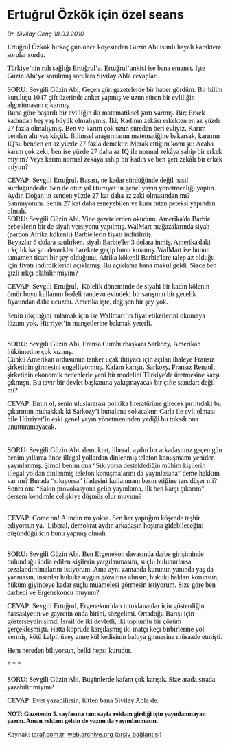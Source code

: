 # Ertuğrul Özkök için özel seans

*Dr. Sivilay Genç 18.03.2010*

<div class="yazi"><p class="MsoNormal" style="MARGIN: 0cm 0cm 10pt"><span style="COLOR: black"><font face="Calibri"><font size="3">Ertuğrul Özkök birkaç gün önce köşesinden Güzin Abi isimli hayali karaktere sorular sordu. <?xml:namespace prefix = o ns = "urn:schemas-microsoft-com:office:office" /><o:p></o:p></font></font></span></p>
<p class="MsoNormal" style="MARGIN: 0cm 0cm 10pt"><span style="COLOR: black"><font face="Calibri"><font size="3">Türkiye’nin ruh sağlığı Ertuğrul’a, Ertuğrul’unkisi ise bana emanet. İşte Güzin Abi’ye sorulmuş sorulara Sivilay Abla cevapları.<o:p></o:p></font></font></span></p>
<p class="MsoNormal" style="MARGIN: 0cm 0cm 10pt"><span style="COLOR: black"><font face="Calibri"><font size="3">SORU: Sevgili <strong><span style="FONT-FAMILY: Calibri; FONT-WEIGHT: normal; mso-bidi-font-weight: bold">Güzin Abi,</span></strong><span style="mso-bidi-font-weight: bold"> </span>Geçen gün gazetelerde bir haber gördüm. Bir bilim kuruluşu 1047 çift üzerinde anket yapmış ve uzun süren bir evliliğin algoritmasını çıkarmış.<br/>Buna göre başarılı bir evliliğin iki matematiksel şartı varmış. Bir; Erkek kadından beş yaş büyük olmalıymış. İki; Kadının zekâsı erkekten en az yüzde 27 fazla olmalıymış. Ben ve karım çok uzun süreden beri evliyiz. Karım benden altı yaş küçük. Bilimsel araştırmanın matematiğine bakarsak, karımın IQ'su benden en az yüzde 27 fazla demektir. Merak ettiğim konu şu: Acaba karım çok zeki, ben ise yüzde 27 daha az IQ ile normal zekâya sahip bir erkek miyim? Veya karım normal zekâya sahip bir kadın ve ben geri zekâlı bir erkek miyim?<o:p></o:p></font></font></span></p>
<p class="MsoNormal" style="MARGIN: 0cm 0cm 10pt"><span style="COLOR: black"><font face="Calibri"><font size="3">CEVAP: Sevgili Ertuğrul. Başarı, ne kadar sürdüğünde değil nasıl sürdüğündedir. Sen de otuz yıl Hürriyet’in genel yayın yönetmenliği yaptın. Aydın Doğan’ın senden yüzde 27 kat daha az zeki olmasından mı? Sanmıyorum. Senin 27 kat daha esneyebilen ve kuru tutan peteksi yapından olmalı. <br/>SORU: Sevgili Güzin <strong><span style="FONT-FAMILY: Calibri; FONT-WEIGHT: normal; mso-bidi-font-weight: bold">Abi</span></strong><strong><span style="FONT-FAMILY: Calibri">.</span></strong><span style="mso-bidi-font-weight: bold"> </span>Yine gazetelerden okudum. Amerika'da Barbie bebeklerin bir de siyah versiyonu yapılmış. WalMart mağazalarında siyah (pardon Afrika kökenli) Barbie'lerin fiyatı indirilmiş.<br/>Beyazlar 6 dolara satılırken, siyah Barbie'ler 3 dolara inmiş. Amerika'daki ırkçılık karşıtı dernekler harekete geçip bunu kınamış. WalMart ise bunun tamamen ticari bir şey olduğunu, Afrika kökenli Barbie'lere talep az olduğu için fiyatı indirdiklerini açıklamış. Bu açıklama bana makul geldi. Sizce ben gizli ırkçı olabilir miyim?<o:p></o:p></font></font></span></p>
<p class="MsoNormal" style="MARGIN: 0cm 0cm 10pt"><span style="COLOR: black"><font face="Calibri"><font size="3">CEVAP: Sevgili Ertuğrul, <span style="mso-spacerun: yes"> </span>Kölelik döneminde de siyahi bir kadın kölenin ömür boyu kullanım bedeli randevu evindeki bir sarışının bir gecelik fiyatından daha ucuzdu. Amerika işte, değişen bir şey yok. <o:p></o:p></font></font></span></p>
<p class="MsoNormal" style="MARGIN: 0cm 0cm 10pt"><span style="COLOR: black"><font face="Calibri"><font size="3">Senin ırkçılığını anlamak için ise Wallmart’ın fiyat etiketlerini okumaya lüzum yok, Hürriyet’in manşetlerine bakmak yeterli.<o:p></o:p></font></font></span></p>
<p class="MsoNormal" style="MARGIN: 0cm 0cm 10pt"><span style="COLOR: black"><br/><font face="Calibri"><font size="3">SORU: Sevgili <strong><span style="FONT-FAMILY: Calibri; FONT-WEIGHT: normal; mso-bidi-font-weight: bold">Güzin</span></strong><strong><span style="FONT-FAMILY: Calibri"> </span></strong><strong><span style="FONT-FAMILY: Calibri; FONT-WEIGHT: normal; mso-bidi-font-weight: bold">Abi,</span></strong><span style="mso-bidi-font-weight: bold"> </span>Fransa Cumhurbaşkanı <strong><span style="FONT-FAMILY: Calibri; FONT-WEIGHT: normal; mso-bidi-font-weight: bold">Sarkozy,</span></strong><strong><span style="FONT-FAMILY: Calibri"> </span></strong>Amerikan hükümetine çok kızmış.<br/>Çünkü Amerikan ordusunun tanker uçak ihtiyacı için açılan ihaleye Fransız şirketinin girmesini engelliyormuş. Kafam karıştı. <strong><span style="FONT-FAMILY: Calibri; FONT-WEIGHT: normal; mso-bidi-font-weight: bold">Sarkozy,</span></strong><strong><span style="FONT-FAMILY: Calibri"> </span></strong>Fransız Renault şirketinin ekonomik nedenlerle yeni bir modelini Türkiye'de üretmesine karşı çıkmıştı. Bu tavır bir devlet başkanına yakışmayacak bir çifte standart değil mi?<o:p></o:p></font></font></span></p>
<p class="MsoNormal" style="MARGIN: 0cm 0cm 10pt"><font face="Calibri"><font size="3"><span style="COLOR: black">CEVAP: Emin ol, senin uluslararası politika literatürüne girecek pırıltıdaki bu çıkarımın muhakkak ki Sarkozy’i bunalıma sokacaktır. Carla ile evli olması bile Hürriyet’in eski genel yayın yönetmeninden yediği bu tokadı ona unutturamayacak. <br/><br/><br/>SORU: Sevgili </span><span style="mso-bidi-font-weight: bold">Güzin<b> </b>Abi,</span><span style="COLOR: black"> demokrat, liberal, aydın bir arkadaşımız geçen gün benim yıllarca önce illegal yollardan dinlenmiş telefon konuşmamı yeniden yayınlanmış. Şimdi benim ona </span><span style="mso-bidi-font-weight: bold">“Sıkıyorsa desteklediğin mühim kişilerin illegal yoldan dinlenmiş telefon konuşmalarını da yayınlasana”<b> </b></span><span style="COLOR: black">deme hakkım var mı? Burada </span><span style="mso-bidi-font-weight: bold">“sıkıyorsa”<b> </b></span><span style="COLOR: black">ifadesini kullanmam basın etiğine ters düşer mi? Sonra ona </span><span style="mso-bidi-font-weight: bold">“Sakın provokasyona gelip yayınlama, ilk ben karşı çıkarım”<b> </b></span></font></font><span style="COLOR: black"><font face="Calibri"><font size="3">dersem kendimle çelişkiye düşmüş olur muyum?<br style="mso-special-character: line-break"/><br style="mso-special-character: line-break"/><o:p></o:p></font></font></span></p>
<p class="MsoNormal" style="MARGIN: 0cm 0cm 10pt"><span style="COLOR: black"><font face="Calibri"><font size="3">CEVAP: Come on! Alındın mı yoksa. Sen her yaptığını köşende teşhir ediyorsun ya.<span style="mso-spacerun: yes">  </span>Liberal, demokrat aydın arkadaşın hoşuna gidebileceğini düşündüğü için bunu yapmış olmalı.<span style="mso-spacerun: yes">  </span><o:p></o:p></font></font></span></p>
<p class="MsoNormal" style="MARGIN: 0cm 0cm 10pt"><span style="COLOR: black"><br/><font face="Calibri"><font size="3">SORU: Sevgili <strong><span style="FONT-FAMILY: Calibri; FONT-WEIGHT: normal; mso-bidi-font-weight: bold">Güzin Abi,</span></strong><span style="mso-bidi-font-weight: bold"> </span>Ben Ergenekon davasında darbe girişiminde bulunduğu iddia edilen kişilerin yargılanmasını, suçlu bulunurlarsa cezalandırılmalarını istiyorum. Ama aynı zamanda kurunun yanında yaş da yanmasın, insanlar hukuka uygun gözaltına alınsın, hukuki hakları korunsun, hüküm giyinceye kadar suçlu muamelesi görmesin istiyorum. Size göre ben darbeci ve Ergenekoncu muyum?<o:p></o:p></font></font></span></p>
<p class="MsoNormal" style="MARGIN: 0cm 0cm 10pt"><span style="COLOR: black"><font face="Calibri"><font size="3">CEVAP: Sevgili Ertuğrul, Ergenekon’dan tutuklananlar için gösterdiğin hassasiyetin ve gayretin onda birini, sözgelimi, Ortadoğu Barışı için gösterseydin şimdi İsrail’de iki devletli, iki toplumlu bir çözüm gerçekleşmişti. Hatta köprüde karşılaşmış iki inatçı keçi birbirlerine yol vermiş, kötü kalpli üvey anne kül kedisinin baloya gitmesine müsaade etmişti. <o:p></o:p></font></font></span></p>
<p class="MsoNormal" style="MARGIN: 0cm 0cm 10pt"><span style="COLOR: black"><font face="Calibri"><font size="3">Hem nereden biliyorsun, belki hepsi kurudur. <o:p></o:p></font></font></span></p>
<p class="MsoNormal" style="MARGIN: 0cm 0cm 10pt"><span style="COLOR: black"><font size="3"><font face="Calibri">* * *<br/><br/>SORU: Sevgili <strong><span style="FONT-FAMILY: Calibri; FONT-WEIGHT: normal; mso-bidi-font-weight: bold">Güzin Abi,</span></strong><span style="mso-bidi-font-weight: bold"> </span>Bugünlerde kafam çok karışık. Size arada sırada yazabilir miyim? <o:p></o:p></font></font></span></p>
<p class="MsoNormal" style="MARGIN: 0cm 0cm 10pt"><span style="COLOR: black"><font size="3"><font face="Calibri">CEVAP: Evet yazabilirsin, lütfen bana Sivilay Abla de.<o:p></o:p></font></font></span></p><b style="mso-bidi-font-weight: normal"><span style="LINE-HEIGHT: 115%; FONT-FAMILY: Calibri; COLOR: black; FONT-SIZE: 11pt; mso-fareast-font-family: Calibri; mso-bidi-font-family: 'Times New Roman'; mso-fareast-language: EN-US; mso-ansi-language: TR; mso-bidi-language: AR-SA">NOT: Gazetenin 5. sayfasına tam sayfa reklam girdiği için yayınlanmayan yazım. Aman reklam gelsin de yazım da yayımlanmasın. </span></b>
</div>

Kaynak: [taraf.com.tr](http://www.taraf.com.tr:80/makale/10515.htm), [web.archive.org (arşiv bağlantısı)](http://web.archive.org/web/20100322191323/http://www.taraf.com.tr:80/makale/10515.htm)
